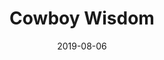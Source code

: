 ---
title: Cowboy Wisdom
date: 2019-08-06
published: true
tags: ['Alexa Skill']
skill_tags: ['Javascript', 'NodeJS', 'Voice Assistant', 'Git']
series: false
cover_image: ./images/cowboy-wisdom2.png
canonical_url: false
description: "Alexa skill that give inspirational and humorous sayings from cowboy wisdom."
url: https://www.amazon.com/dp/B07W6MTJKK
---